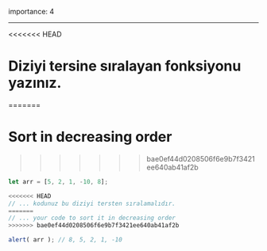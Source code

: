importance: 4

---

<<<<<<< HEAD
# Diziyi tersine sıralayan fonksiyonu yazınız.
=======
# Sort in decreasing order
>>>>>>> bae0ef44d0208506f6e9b7f3421ee640ab41af2b

```js
let arr = [5, 2, 1, -10, 8];

<<<<<<< HEAD
// ... kodunuz bu diziyi tersten sıralamalıdır.
=======
// ... your code to sort it in decreasing order
>>>>>>> bae0ef44d0208506f6e9b7f3421ee640ab41af2b

alert( arr ); // 8, 5, 2, 1, -10
```

